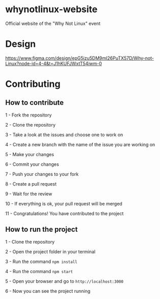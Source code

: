 # whynotlinux-website

Official website of the "Why Not Linux" event


# Design

 https://www.figma.com/design/epG5izu5DM9mI26PuTX57D/Why-not-Linux?node-id=4-4&t=J1hKUFJWxtT54iwm-0  


# Contributing

## How to contribute

1 - Fork the repository

2 - Clone the repository

3 - Take a look at the issues and choose one to work on

4 - Create a new branch with the name of the issue you are working on

5 - Make your changes

6 - Commit your changes

7 - Push your changes to your fork

8 - Create a pull request

9 - Wait for the review

10 - If everything is ok, your pull request will be merged

11 - Congratulations! You have contributed to the project

## How to run the project

1 - Clone the repository

2 - Open the project folder in your terminal

3 - Run the command `npm install`

4 - Run the command `npm start`

5 - Open your browser and go to `http://localhost:3000`

6 - Now you can see the project running


